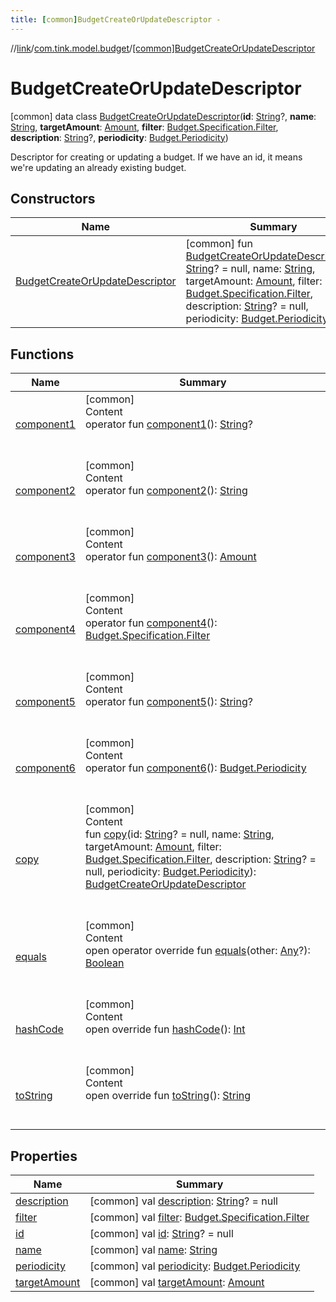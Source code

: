 ```yaml
---
title: [common]BudgetCreateOrUpdateDescriptor -
---
```

//[link](../../index.md)/[com.tink.model.budget](../index.md)/[[common]BudgetCreateOrUpdateDescriptor](index.md)



# BudgetCreateOrUpdateDescriptor  
 [common] data class [BudgetCreateOrUpdateDescriptor](index.md)(**id**: [String](https://kotlinlang.org/api/latest/jvm/stdlib/kotlin/-string/index.html)?, **name**: [String](https://kotlinlang.org/api/latest/jvm/stdlib/kotlin/-string/index.html), **targetAmount**: [Amount](../../com.tink.model.misc/[common]-amount/index.md), **filter**: [Budget.Specification.Filter](../[common]-budget/-specification/-filter/index.md), **description**: [String](https://kotlinlang.org/api/latest/jvm/stdlib/kotlin/-string/index.html)?, **periodicity**: [Budget.Periodicity](../[common]-budget/-periodicity/index.md))

Descriptor for creating or updating a budget. If we have an id, it means we're updating an already existing budget.

   


## Constructors  
  
|  Name|  Summary| 
|---|---|
| <a name="com.tink.model.budget/BudgetCreateOrUpdateDescriptor/BudgetCreateOrUpdateDescriptor/#kotlin.String?#kotlin.String#com.tink.model.misc.Amount#com.tink.model.budget.Budget.Specification.Filter#kotlin.String?#com.tink.model.budget.Budget.Periodicity/PointingToDeclaration/"></a>[BudgetCreateOrUpdateDescriptor](-budget-create-or-update-descriptor.md)| <a name="com.tink.model.budget/BudgetCreateOrUpdateDescriptor/BudgetCreateOrUpdateDescriptor/#kotlin.String?#kotlin.String#com.tink.model.misc.Amount#com.tink.model.budget.Budget.Specification.Filter#kotlin.String?#com.tink.model.budget.Budget.Periodicity/PointingToDeclaration/"></a> [common] fun [BudgetCreateOrUpdateDescriptor](-budget-create-or-update-descriptor.md)(id: [String](https://kotlinlang.org/api/latest/jvm/stdlib/kotlin/-string/index.html)? = null, name: [String](https://kotlinlang.org/api/latest/jvm/stdlib/kotlin/-string/index.html), targetAmount: [Amount](../../com.tink.model.misc/[common]-amount/index.md), filter: [Budget.Specification.Filter](../[common]-budget/-specification/-filter/index.md), description: [String](https://kotlinlang.org/api/latest/jvm/stdlib/kotlin/-string/index.html)? = null, periodicity: [Budget.Periodicity](../[common]-budget/-periodicity/index.md))   <br>


## Functions  
  
|  Name|  Summary| 
|---|---|
| <a name="com.tink.model.budget/BudgetCreateOrUpdateDescriptor/component1/#/PointingToDeclaration/"></a>[component1](component1.md)| <a name="com.tink.model.budget/BudgetCreateOrUpdateDescriptor/component1/#/PointingToDeclaration/"></a>[common]  <br>Content  <br>operator fun [component1](component1.md)(): [String](https://kotlinlang.org/api/latest/jvm/stdlib/kotlin/-string/index.html)?  <br><br><br>
| <a name="com.tink.model.budget/BudgetCreateOrUpdateDescriptor/component2/#/PointingToDeclaration/"></a>[component2](component2.md)| <a name="com.tink.model.budget/BudgetCreateOrUpdateDescriptor/component2/#/PointingToDeclaration/"></a>[common]  <br>Content  <br>operator fun [component2](component2.md)(): [String](https://kotlinlang.org/api/latest/jvm/stdlib/kotlin/-string/index.html)  <br><br><br>
| <a name="com.tink.model.budget/BudgetCreateOrUpdateDescriptor/component3/#/PointingToDeclaration/"></a>[component3](component3.md)| <a name="com.tink.model.budget/BudgetCreateOrUpdateDescriptor/component3/#/PointingToDeclaration/"></a>[common]  <br>Content  <br>operator fun [component3](component3.md)(): [Amount](../../com.tink.model.misc/[common]-amount/index.md)  <br><br><br>
| <a name="com.tink.model.budget/BudgetCreateOrUpdateDescriptor/component4/#/PointingToDeclaration/"></a>[component4](component4.md)| <a name="com.tink.model.budget/BudgetCreateOrUpdateDescriptor/component4/#/PointingToDeclaration/"></a>[common]  <br>Content  <br>operator fun [component4](component4.md)(): [Budget.Specification.Filter](../[common]-budget/-specification/-filter/index.md)  <br><br><br>
| <a name="com.tink.model.budget/BudgetCreateOrUpdateDescriptor/component5/#/PointingToDeclaration/"></a>[component5](component5.md)| <a name="com.tink.model.budget/BudgetCreateOrUpdateDescriptor/component5/#/PointingToDeclaration/"></a>[common]  <br>Content  <br>operator fun [component5](component5.md)(): [String](https://kotlinlang.org/api/latest/jvm/stdlib/kotlin/-string/index.html)?  <br><br><br>
| <a name="com.tink.model.budget/BudgetCreateOrUpdateDescriptor/component6/#/PointingToDeclaration/"></a>[component6](component6.md)| <a name="com.tink.model.budget/BudgetCreateOrUpdateDescriptor/component6/#/PointingToDeclaration/"></a>[common]  <br>Content  <br>operator fun [component6](component6.md)(): [Budget.Periodicity](../[common]-budget/-periodicity/index.md)  <br><br><br>
| <a name="com.tink.model.budget/BudgetCreateOrUpdateDescriptor/copy/#kotlin.String?#kotlin.String#com.tink.model.misc.Amount#com.tink.model.budget.Budget.Specification.Filter#kotlin.String?#com.tink.model.budget.Budget.Periodicity/PointingToDeclaration/"></a>[copy](copy.md)| <a name="com.tink.model.budget/BudgetCreateOrUpdateDescriptor/copy/#kotlin.String?#kotlin.String#com.tink.model.misc.Amount#com.tink.model.budget.Budget.Specification.Filter#kotlin.String?#com.tink.model.budget.Budget.Periodicity/PointingToDeclaration/"></a>[common]  <br>Content  <br>fun [copy](copy.md)(id: [String](https://kotlinlang.org/api/latest/jvm/stdlib/kotlin/-string/index.html)? = null, name: [String](https://kotlinlang.org/api/latest/jvm/stdlib/kotlin/-string/index.html), targetAmount: [Amount](../../com.tink.model.misc/[common]-amount/index.md), filter: [Budget.Specification.Filter](../[common]-budget/-specification/-filter/index.md), description: [String](https://kotlinlang.org/api/latest/jvm/stdlib/kotlin/-string/index.html)? = null, periodicity: [Budget.Periodicity](../[common]-budget/-periodicity/index.md)): [BudgetCreateOrUpdateDescriptor](index.md)  <br><br><br>
| <a name="kotlin/Any/equals/#kotlin.Any?/PointingToDeclaration/"></a>[equals](../../com.tink.service.user/[common]-user-profile-service-impl/index.md#%5Bkotlin%2FAny%2Fequals%2F%23kotlin.Any%3F%2FPointingToDeclaration%2F%5D%2FFunctions%2F1647702525)| <a name="kotlin/Any/equals/#kotlin.Any?/PointingToDeclaration/"></a>[common]  <br>Content  <br>open operator override fun [equals](../../com.tink.service.user/[common]-user-profile-service-impl/index.md#%5Bkotlin%2FAny%2Fequals%2F%23kotlin.Any%3F%2FPointingToDeclaration%2F%5D%2FFunctions%2F1647702525)(other: [Any](https://kotlinlang.org/api/latest/jvm/stdlib/kotlin/-any/index.html)?): [Boolean](https://kotlinlang.org/api/latest/jvm/stdlib/kotlin/-boolean/index.html)  <br><br><br>
| <a name="kotlin/Any/hashCode/#/PointingToDeclaration/"></a>[hashCode](../../com.tink.service.user/[common]-user-profile-service-impl/index.md#%5Bkotlin%2FAny%2FhashCode%2F%23%2FPointingToDeclaration%2F%5D%2FFunctions%2F1647702525)| <a name="kotlin/Any/hashCode/#/PointingToDeclaration/"></a>[common]  <br>Content  <br>open override fun [hashCode](../../com.tink.service.user/[common]-user-profile-service-impl/index.md#%5Bkotlin%2FAny%2FhashCode%2F%23%2FPointingToDeclaration%2F%5D%2FFunctions%2F1647702525)(): [Int](https://kotlinlang.org/api/latest/jvm/stdlib/kotlin/-int/index.html)  <br><br><br>
| <a name="kotlin/Any/toString/#/PointingToDeclaration/"></a>[toString](../../com.tink.service.user/[common]-user-profile-service-impl/index.md#%5Bkotlin%2FAny%2FtoString%2F%23%2FPointingToDeclaration%2F%5D%2FFunctions%2F1647702525)| <a name="kotlin/Any/toString/#/PointingToDeclaration/"></a>[common]  <br>Content  <br>open override fun [toString](../../com.tink.service.user/[common]-user-profile-service-impl/index.md#%5Bkotlin%2FAny%2FtoString%2F%23%2FPointingToDeclaration%2F%5D%2FFunctions%2F1647702525)(): [String](https://kotlinlang.org/api/latest/jvm/stdlib/kotlin/-string/index.html)  <br><br><br>


## Properties  
  
|  Name|  Summary| 
|---|---|
| <a name="com.tink.model.budget/BudgetCreateOrUpdateDescriptor/description/#/PointingToDeclaration/"></a>[description](description.md)| <a name="com.tink.model.budget/BudgetCreateOrUpdateDescriptor/description/#/PointingToDeclaration/"></a> [common] val [description](description.md): [String](https://kotlinlang.org/api/latest/jvm/stdlib/kotlin/-string/index.html)? = null   <br>
| <a name="com.tink.model.budget/BudgetCreateOrUpdateDescriptor/filter/#/PointingToDeclaration/"></a>[filter](filter.md)| <a name="com.tink.model.budget/BudgetCreateOrUpdateDescriptor/filter/#/PointingToDeclaration/"></a> [common] val [filter](filter.md): [Budget.Specification.Filter](../[common]-budget/-specification/-filter/index.md)   <br>
| <a name="com.tink.model.budget/BudgetCreateOrUpdateDescriptor/id/#/PointingToDeclaration/"></a>[id](id.md)| <a name="com.tink.model.budget/BudgetCreateOrUpdateDescriptor/id/#/PointingToDeclaration/"></a> [common] val [id](id.md): [String](https://kotlinlang.org/api/latest/jvm/stdlib/kotlin/-string/index.html)? = null   <br>
| <a name="com.tink.model.budget/BudgetCreateOrUpdateDescriptor/name/#/PointingToDeclaration/"></a>[name](name.md)| <a name="com.tink.model.budget/BudgetCreateOrUpdateDescriptor/name/#/PointingToDeclaration/"></a> [common] val [name](name.md): [String](https://kotlinlang.org/api/latest/jvm/stdlib/kotlin/-string/index.html)   <br>
| <a name="com.tink.model.budget/BudgetCreateOrUpdateDescriptor/periodicity/#/PointingToDeclaration/"></a>[periodicity](periodicity.md)| <a name="com.tink.model.budget/BudgetCreateOrUpdateDescriptor/periodicity/#/PointingToDeclaration/"></a> [common] val [periodicity](periodicity.md): [Budget.Periodicity](../[common]-budget/-periodicity/index.md)   <br>
| <a name="com.tink.model.budget/BudgetCreateOrUpdateDescriptor/targetAmount/#/PointingToDeclaration/"></a>[targetAmount](target-amount.md)| <a name="com.tink.model.budget/BudgetCreateOrUpdateDescriptor/targetAmount/#/PointingToDeclaration/"></a> [common] val [targetAmount](target-amount.md): [Amount](../../com.tink.model.misc/[common]-amount/index.md)   <br>

